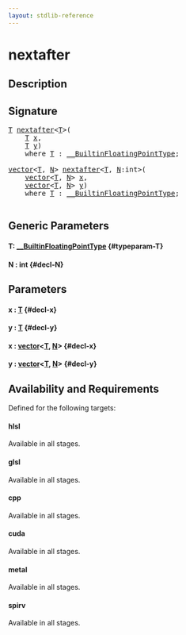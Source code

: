 ```yaml
---
layout: stdlib-reference
---
```


# nextafter

## Description





## Signature 

<pre>
<a href="/stdlib-reference/global-decls/nextafter#typeparam-T" class="code_type">T</a> <a href="/stdlib-reference/global-decls/nextafter">nextafter</a>&lt;<a href="/stdlib-reference/global-decls/nextafter#typeparam-T" class="code_type">T</a>&gt;(
    <a href="/stdlib-reference/global-decls/nextafter#typeparam-T" class="code_type">T</a> <a href="/stdlib-reference/global-decls/nextafter#decl-x" class="code_param">x</a>,
    <a href="/stdlib-reference/global-decls/nextafter#typeparam-T" class="code_type">T</a> <a href="/stdlib-reference/global-decls/nextafter#decl-y" class="code_param">y</a>)
    <span class='code_keyword'>where</span> <a href="/stdlib-reference/global-decls/nextafter#typeparam-T" class="code_type">T</a> : <a href="/stdlib-reference/interfaces/0_builtinfloatingpointtype-029hm/index" class="code_type">__BuiltinFloatingPointType</a>;

<a href="/stdlib-reference/types/vector/index" class="code_type">vector</a>&lt;<a href="/stdlib-reference/global-decls/nextafter#typeparam-T" class="code_type">T</a>, <a href="/stdlib-reference/global-decls/nextafter#decl-N" class="code_var">N</a>&gt; <a href="/stdlib-reference/global-decls/nextafter">nextafter</a>&lt;<a href="/stdlib-reference/global-decls/nextafter#typeparam-T" class="code_type">T</a>, <a href="/stdlib-reference/global-decls/nextafter#decl-N" class="code_var">N</a>:<span class="code_keyword">int</span>&gt;(
    <a href="/stdlib-reference/types/vector/index" class="code_type">vector</a>&lt;<a href="/stdlib-reference/global-decls/nextafter#typeparam-T" class="code_type">T</a>, <a href="/stdlib-reference/global-decls/nextafter#decl-N" class="code_var">N</a>&gt; <a href="/stdlib-reference/global-decls/nextafter#decl-x" class="code_param">x</a>,
    <a href="/stdlib-reference/types/vector/index" class="code_type">vector</a>&lt;<a href="/stdlib-reference/global-decls/nextafter#typeparam-T" class="code_type">T</a>, <a href="/stdlib-reference/global-decls/nextafter#decl-N" class="code_var">N</a>&gt; <a href="/stdlib-reference/global-decls/nextafter#decl-y" class="code_param">y</a>)
    <span class='code_keyword'>where</span> <a href="/stdlib-reference/global-decls/nextafter#typeparam-T" class="code_type">T</a> : <a href="/stdlib-reference/interfaces/0_builtinfloatingpointtype-029hm/index" class="code_type">__BuiltinFloatingPointType</a>;

</pre>

## Generic Parameters

#### T: [\_\_BuiltinFloatingPointType](/stdlib-reference/interfaces/0_builtinfloatingpointtype-029hm/index) {#typeparam-T}
#### N  : int {#decl-N}

## Parameters

#### x  : [T](/stdlib-reference/global-decls/nextafter#typeparam-T) {#decl-x}
#### y  : [T](/stdlib-reference/global-decls/nextafter#typeparam-T) {#decl-y}
#### x  : [vector](/stdlib-reference/types/vector/index)\<[T](/stdlib-reference/types/vector/index#typeparam-T), [N](/stdlib-reference/types/vector/index#decl-N)\> {#decl-x}
#### y  : [vector](/stdlib-reference/types/vector/index)\<[T](/stdlib-reference/types/vector/index#typeparam-T), [N](/stdlib-reference/types/vector/index#decl-N)\> {#decl-y}

## Availability and Requirements

Defined for the following targets:

#### hlsl
Available in all stages.

#### glsl
Available in all stages.

#### cpp
Available in all stages.

#### cuda
Available in all stages.

#### metal
Available in all stages.

#### spirv
Available in all stages.



